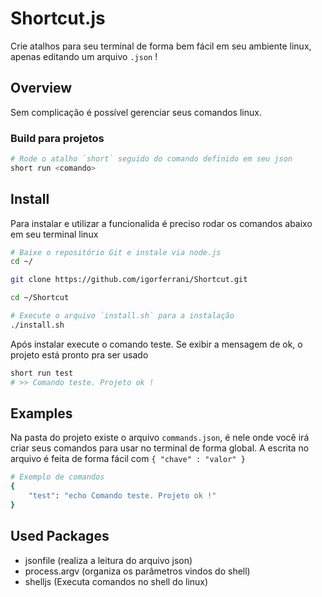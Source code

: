 # Shortcut.js

Crie atalhos para seu terminal de forma bem fácil em seu ambiente linux, apenas editando um arquivo `.json` !

## Overview

Sem complicação é possível gerenciar seus comandos linux.

### Build para projetos

``` bash
# Rode o atalho `short` seguido do comando definido em seu json
short run <comando>
```

## Install

Para instalar e utilizar a funcionalida é preciso rodar os comandos abaixo em seu terminal linux

``` bash
# Baixe o repositório Git e instale via node.js
cd ~/

git clone https://github.com/igorferrani/Shortcut.git

cd ~/Shortcut

# Execute o arquivo `install.sh` para a instalação
./install.sh

```

Após instalar execute o comando teste. Se exibir a mensagem de ok, o projeto está pronto pra ser usado

``` bash
short run test
# >> Comando teste. Projeto ok !
```

## Examples

Na pasta do projeto existe o arquivo `commands.json`, é nele onde você irá criar seus comandos para usar no terminal de forma global. A escrita no arquivo é feita de forma fácil com `{ "chave" : "valor" }`

``` bash
# Exemplo de comandos
{
    "test": "echo Comando teste. Projeto ok !"
}
```


## Used Packages

- jsonfile (realiza a leitura do arquivo json)
- process.argv (organiza os parâmetros vindos do shell)
- shelljs (Executa comandos no shell do linux)